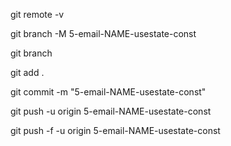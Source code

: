 git remote -v

git branch -M 5-email-NAME-usestate-const

git branch

git add .

git commit -m "5-email-NAME-usestate-const"


git push -u origin 5-email-NAME-usestate-const

git push -f -u origin 5-email-NAME-usestate-const
